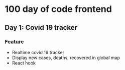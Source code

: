 # 100 day of code frontend

## Day 1: Covid 19 tracker

### Feature

+ Realtime covid 19 tracker
+ Display new cases, deaths, recovered in global map
+ React hook
